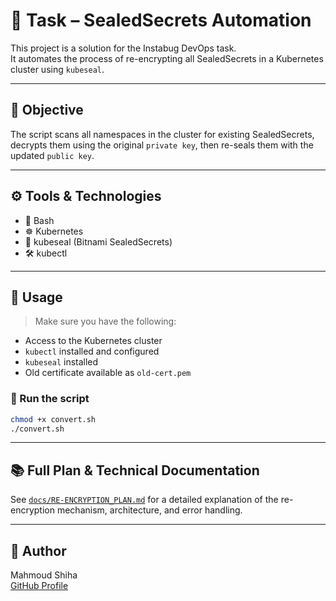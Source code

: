 # 🔐 Task – SealedSecrets Automation

This project is a solution for the Instabug DevOps task.  
It automates the process of re-encrypting all SealedSecrets in a Kubernetes cluster using `kubeseal`.

---

## 🚀 Objective

The script scans all namespaces in the cluster for existing SealedSecrets, decrypts them using the original `private key`, then re-seals them with the updated `public key`.

---

## ⚙️ Tools & Technologies

- 🐧 Bash  
- ☸️ Kubernetes  
- 🔐 kubeseal (Bitnami SealedSecrets)  
- 🛠️ kubectl

---

## 📝 Usage

> Make sure you have the following:
- Access to the Kubernetes cluster
- `kubectl` installed and configured
- `kubeseal` installed
- Old certificate available as `old-cert.pem`

### 🔄 Run the script

```bash
chmod +x convert.sh
./convert.sh
```

---

## 📚 Full Plan & Technical Documentation

See [`docs/RE-ENCRYPTION_PLAN.md`](docs/RE-ENCRYPTION_PLAN.md) for a detailed explanation of the re-encryption mechanism, architecture, and error handling.

---

## 👤 Author

Mahmoud Shiha  
[GitHub Profile](https://github.com/Mahmoud-shi7a)
